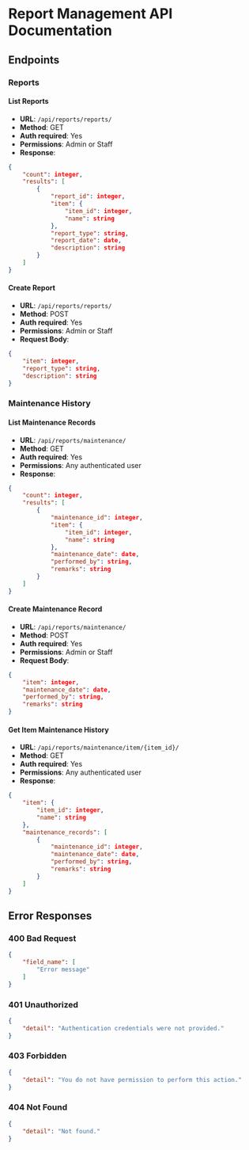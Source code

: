 # Report Management API Documentation

## Endpoints

### Reports

#### List Reports
- **URL**: `/api/reports/reports/`
- **Method**: GET
- **Auth required**: Yes
- **Permissions**: Admin or Staff
- **Response**:
```json
{
    "count": integer,
    "results": [
        {
            "report_id": integer,
            "item": {
                "item_id": integer,
                "name": string
            },
            "report_type": string,
            "report_date": date,
            "description": string
        }
    ]
}
```

#### Create Report
- **URL**: `/api/reports/reports/`
- **Method**: POST
- **Auth required**: Yes
- **Permissions**: Admin or Staff
- **Request Body**:
```json
{
    "item": integer,
    "report_type": string,
    "description": string
}
```

### Maintenance History

#### List Maintenance Records
- **URL**: `/api/reports/maintenance/`
- **Method**: GET
- **Auth required**: Yes
- **Permissions**: Any authenticated user
- **Response**:
```json
{
    "count": integer,
    "results": [
        {
            "maintenance_id": integer,
            "item": {
                "item_id": integer,
                "name": string
            },
            "maintenance_date": date,
            "performed_by": string,
            "remarks": string
        }
    ]
}
```

#### Create Maintenance Record
- **URL**: `/api/reports/maintenance/`
- **Method**: POST
- **Auth required**: Yes
- **Permissions**: Admin or Staff
- **Request Body**:
```json
{
    "item": integer,
    "maintenance_date": date,
    "performed_by": string,
    "remarks": string
}
```

#### Get Item Maintenance History
- **URL**: `/api/reports/maintenance/item/{item_id}/`
- **Method**: GET
- **Auth required**: Yes
- **Permissions**: Any authenticated user
- **Response**:
```json
{
    "item": {
        "item_id": integer,
        "name": string
    },
    "maintenance_records": [
        {
            "maintenance_id": integer,
            "maintenance_date": date,
            "performed_by": string,
            "remarks": string
        }
    ]
}
```

## Error Responses

### 400 Bad Request
```json
{
    "field_name": [
        "Error message"
    ]
}
```

### 401 Unauthorized
```json
{
    "detail": "Authentication credentials were not provided."
}
```

### 403 Forbidden
```json
{
    "detail": "You do not have permission to perform this action."
}
```

### 404 Not Found
```json
{
    "detail": "Not found."
}
```
